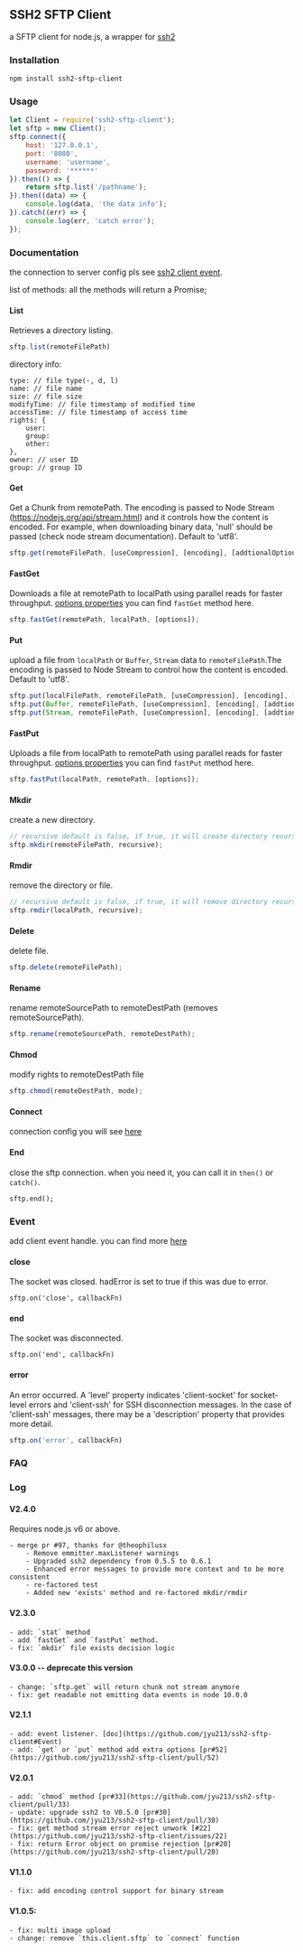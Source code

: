 ## SSH2 SFTP Client
a SFTP client for node.js, a wrapper for [ssh2](https://github.com/mscdex/ssh2)

### Installation
```shell
npm install ssh2-sftp-client
```

### Usage
```javascript
let Client = require('ssh2-sftp-client');
let sftp = new Client();
sftp.connect({
    host: '127.0.0.1',
    port: '8080',
    username: 'username',
    password: '******'
}).then(() => {
    return sftp.list('/pathname');
}).then((data) => {
    console.log(data, 'the data info');
}).catch((err) => {
    console.log(err, 'catch error');
});
```

### Documentation
the connection to server config pls see [ssh2 client event](https://github.com/mscdex/ssh2#user-content-client-methods).

list of methods:
all the methods will return a Promise;
#### List
Retrieves a directory listing.

```javascript
sftp.list(remoteFilePath)
```

directory info:

```
type: // file type(-, d, l)
name: // file name
size: // file size
modifyTime: // file timestamp of modified time
accessTime: // file timestamp of access time
rights: {
    user:
    group:
    other:
},
owner: // user ID
group: // group ID
```

#### Get
Get a Chunk from remotePath. The encoding is passed to Node Stream (https://nodejs.org/api/stream.html) and it controls how the content is encoded. For example, when downloading binary data, 'null' should be passed (check node stream documentation). Default to 'utf8'.

```javascript
sftp.get(remoteFilePath, [useCompression], [encoding], [addtionalOptions]);
```

#### FastGet
Downloads a file at remotePath to localPath using parallel reads for faster throughput. [options properties](https://github.com/mscdex/ssh2-streams/blob/master/SFTPStream.md) you can find `fastGet` method here.

```javascript
sftp.fastGet(remotePath, localPath, [options]);
```

#### Put
upload a file from `localPath` or `Buffer`, `Stream` data to `remoteFilePath`.The encoding is passed to Node Stream to control how the content is encoded. Default to 'utf8'.

```javascript
sftp.put(localFilePath, remoteFilePath, [useCompression], [encoding], [addtionalOptions]);
sftp.put(Buffer, remoteFilePath, [useCompression], [encoding], [addtionalOptions]);
sftp.put(Stream, remoteFilePath, [useCompression], [encoding], [addtionalOptions]);
```

#### FastPut
Uploads a file from localPath to remotePath using parallel reads for faster throughput. [options properties](https://github.com/mscdex/ssh2-streams/blob/master/SFTPStream.md) you can find `fastPut` method here.

```javascript
sftp.fastPut(localPath, remotePath, [options]);
```

#### Mkdir
create a new directory.

```javascript
// recursive default is false, if true, it will create directory recursive
sftp.mkdir(remoteFilePath, recursive);
```

#### Rmdir
remove the directory or file.

```javascript
// recursive default is false, if true, it will remove directory recursive even if is not empty
sftp.rmdir(localPath, recursive);
```

#### Delete
delete file.

```javascript
sftp.delete(remoteFilePath);
```

#### Rename
rename remoteSourcePath to remoteDestPath (removes remoteSourcePath).

```javascript
sftp.rename(remoteSourcePath, remoteDestPath);
```

#### Chmod
modify rights to remoteDestPath file

```javascript
sftp.chmod(remoteDestPath, mode);
```

#### Connect
connection config you will see [here](https://github.com/mscdex/ssh2#user-content-client-methods)

#### End
close the sftp connection. when you need it, you can call it in `then()` or `catch()`.

```
sftp.end();
```

### Event
add client event handle. you can find more [here](https://github.com/mscdex/ssh2#client-events)

#### close
The socket was closed. hadError is set to true if this was due to error.

```
sftp.on('close', callbackFn)
```

#### end
The socket was disconnected.

```
sftp.on('end', callbackFn)
```

#### error
An error occurred. A 'level' property indicates 'client-socket' for socket-level errors and 'client-ssh' for SSH disconnection messages. In the case of 'client-ssh' messages, there may be a 'description' property that provides more detail.

``` javascript
sftp.on('error', callbackFn)
```

### FAQ

### Log
#### V2.4.0
Requires node.js v6 or above.

    - merge pr #97, thanks for @theophilusx
        - Remove emmitter.maxListener warnings
        - Upgraded ssh2 dependency from 0.5.5 to 0.6.1
        - Enhanced error messages to provide more context and to be more consistent
        - re-factored test
        - Added new 'exists' method and re-factored mkdir/rmdir

#### V2.3.0
    - add: `stat` method
    - add `fastGet` and `fastPut` method.
    - fix: `mkdir` file exists decision logic

#### V3.0.0 -- deprecate this version
    - change: `sftp.get` will return chunk not stream anymore
    - fix: get readable not emitting data events in node 10.0.0

#### V2.1.1

    - add: event listener. [doc](https://github.com/jyu213/ssh2-sftp-client#Event)
    - add: `get` or `put` method add extra options [pr#52](https://github.com/jyu213/ssh2-sftp-client/pull/52)

#### V2.0.1

    - add: `chmod` method [pr#33](https://github.com/jyu213/ssh2-sftp-client/pull/33)
    - update: upgrade ssh2 to V0.5.0 [pr#30](https://github.com/jyu213/ssh2-sftp-client/pull/30)
    - fix: get method stream error reject unwork [#22](https://github.com/jyu213/ssh2-sftp-client/issues/22)
    - fix: return Error object on promise rejection [pr#20](https://github.com/jyu213/ssh2-sftp-client/pull/20)

#### V1.1.0

    - fix: add encoding control support for binary stream

#### V1.0.5:

    - fix: multi image upload
    - change: remove `this.client.sftp` to `connect` function

